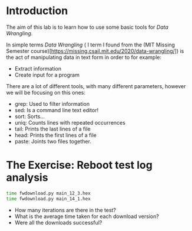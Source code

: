 # Introduction

The aim of this lab is to learn how to use some basic tools for *Data Wrangling*.

In simple terms *Data Wrangling* ( I term I found from the (MIT Missing Semester course)[https://missing.csail.mit.edu/2020/data-wrangling/]) is the act of manipulating data in text form in order to for example:
* Extract information
* Create input for a program

There are a lot of different tools, with many different parameters, however we will be focusing on this ones:

* grep:  Used to filter information
* sed:   Is a command line text editor!
* sort:  Sorts...
* uniq:  Counts lines with repeated occurrences
* tail:  Prints the last lines of a file
* head:  Prints the first lines of a file
* paste: Joints two files together.



# The Exercise: Reboot test log analysis
```bash
time fwdownload.py main_12_3.hex
time fwdownload.py main_14_1.hex
```
* How many iterations are there in the test?
* What is the average time taken for each download version?
* Were all the downloads successful?
